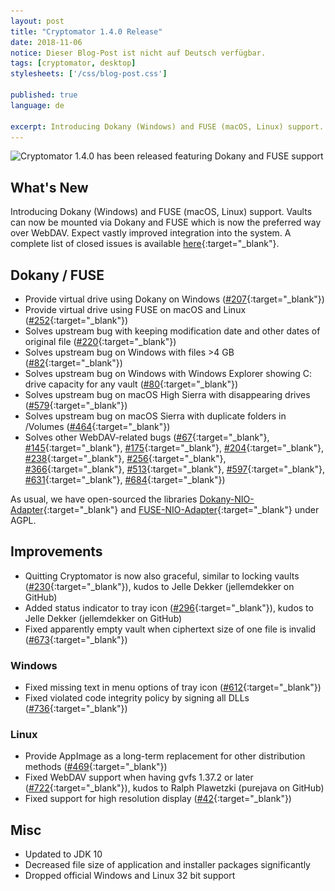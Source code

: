 ```yaml
---
layout: post
title: "Cryptomator 1.4.0 Release"
date: 2018-11-06
notice: Dieser Blog-Post ist nicht auf Deutsch verfügbar.
tags: [cryptomator, desktop]
stylesheets: ['/css/blog-post.css']

published: true
language: de

excerpt: Introducing Dokany (Windows) and FUSE (macOS, Linux) support. Vaults can now be mounted via Dokany and FUSE which is now the preferred way over WebDAV. Expect vastly improved integration into the system.
---
```

<img class="img-responsive center-block" src="/img/blog/cryptomator-1-4-0.png" srcset="/img/blog/cryptomator-1-4-0.png 1x, /img/blog/cryptomator-1-4-0@2x.png 2x" alt="Cryptomator 1.4.0 has been released featuring Dokany and FUSE support" />

## What's New
Introducing Dokany (Windows) and FUSE (macOS, Linux) support. Vaults can now be mounted via Dokany and FUSE which is now the preferred way over WebDAV. Expect vastly improved integration into the system. A complete list of closed issues is available [here](https://github.com/cryptomator/cryptomator/milestone/27?closed=1){:target="_blank"}.

## Dokany / FUSE
- Provide virtual drive using Dokany on Windows ([#207](https://github.com/cryptomator/cryptomator/issues/207){:target="_blank"})
- Provide virtual drive using FUSE on macOS and Linux ([#252](https://github.com/cryptomator/cryptomator/issues/252){:target="_blank"})
- Solves upstream bug with keeping modification date and other dates of original file ([#220](https://github.com/cryptomator/cryptomator/issues/220){:target="_blank"})
- Solves upstream bug on Windows with files >4 GB ([#82](https://github.com/cryptomator/cryptomator/issues/82){:target="_blank"})
- Solves upstream bug on Windows with Windows Explorer showing C: drive capacity for any vault ([#80](https://github.com/cryptomator/cryptomator/issues/80){:target="_blank"})
- Solves upstream bug on macOS High Sierra with disappearing drives ([#579](https://github.com/cryptomator/cryptomator/issues/579){:target="_blank"})
- Solves upstream bug on macOS Sierra with duplicate folders in /Volumes ([#464](https://github.com/cryptomator/cryptomator/issues/464){:target="_blank"})
- Solves other WebDAV-related bugs ([#67](https://github.com/cryptomator/cryptomator/issues/67){:target="_blank"}, [#145](https://github.com/cryptomator/cryptomator/issues/145){:target="_blank"}, [#175](https://github.com/cryptomator/cryptomator/issues/175){:target="_blank"}, [#204](https://github.com/cryptomator/cryptomator/issues/204){:target="_blank"}, [#238](https://github.com/cryptomator/cryptomator/issues/238){:target="_blank"}, [#256](https://github.com/cryptomator/cryptomator/issues/256){:target="_blank"}, [#366](https://github.com/cryptomator/cryptomator/issues/366){:target="_blank"}, [#513](https://github.com/cryptomator/cryptomator/issues/513){:target="_blank"}, [#597](https://github.com/cryptomator/cryptomator/issues/597){:target="_blank"}, [#631](https://github.com/cryptomator/cryptomator/issues/631){:target="_blank"}, [#684](https://github.com/cryptomator/cryptomator/issues/684){:target="_blank"})

As usual, we have open-sourced the libraries [Dokany-NIO-Adapter](https://github.com/cryptomator/dokany-nio-adapter){:target="_blank"} and [FUSE-NIO-Adapter](https://github.com/cryptomator/fuse-nio-adapter){:target="_blank"} under AGPL.

## Improvements
- Quitting Cryptomator is now also graceful, similar to locking vaults ([#230](https://github.com/cryptomator/cryptomator/issues/230){:target="_blank"}), kudos to Jelle Dekker (jellemdekker on GitHub)
- Added status indicator to tray icon ([#296](https://github.com/cryptomator/cryptomator/issues/296){:target="_blank"}), kudos to Jelle Dekker (jellemdekker on GitHub)
- Fixed apparently empty vault when ciphertext size of one file is invalid ([#673](https://github.com/cryptomator/cryptomator/issues/673){:target="_blank"})

### Windows
- Fixed missing text in menu options of tray icon ([#612](https://github.com/cryptomator/cryptomator/issues/612){:target="_blank"})
- Fixed violated code integrity policy by signing all DLLs ([#736](https://github.com/cryptomator/cryptomator/issues/736){:target="_blank"})

### Linux
- Provide AppImage as a long-term replacement for other distribution methods ([#469](https://github.com/cryptomator/cryptomator/issues/469){:target="_blank"})
- Fixed WebDAV support when having gvfs 1.37.2 or later ([#722](https://github.com/cryptomator/cryptomator/issues/722){:target="_blank"}), kudos to Ralph Plawetzki (purejava on GitHub)
- Fixed support for high resolution display ([#42](https://github.com/cryptomator/cryptomator/issues/42){:target="_blank"})

## Misc
- Updated to JDK 10
- Decreased file size of application and installer packages significantly
- Dropped official Windows and Linux 32 bit support
